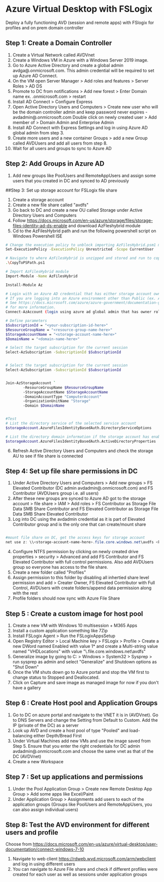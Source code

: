 
# Azure Virtual Desktop with FSLogix

Deploy a fully functioning AVD (session and remote apps) with FSlogix for profiles and on prem domain controller 

## Step 1: Create a Domain Controller

1. Create a Virtual Network called AVDVnet
2. Create a Windows VM in Azure with a Windows Server 2019 image.
3. Go to Azure Active Directory and create a global admin avdga@<domain>.onmicrosoft.com. This admin credential will be required to set up Azure AD Connect. 
4. On the VM open Server Manager > Add roles and features > Server Roles > AD DS
5. Promote to DC from notifications > Add new forest > Enter Domain name ex. <domain>.onmicrosoft.com > restart
6. Install AD Connect > Configure Express 
7. Open Active Directory Users and Computers > Create new user who will be the domain controller admin and keep password never expires - avdadmin@<domain>.onmicrosoft.com
   Double click on newly created user > Add member of > Domain Admin and Enterprise Admin 
8. Install AD Connect with Express Settings and log in using Azure AD global admin from step 3.
9. Create more users and a new container Groups > add a new Group called AVDUsers and add all users from step 8.
10. Wait for all users and groups to sync to Azure AD

## Step 2: Add Groups in Azure AD

1. Add new groups like PoolUsers and RemoteAppUsers and assign some users that you created in DC and synced to AD previously

##Step 3: Set up storage account for FSLogix file share

1. Create a storage account 
2. Create a new file share called "avdfs"
3. Go back to DC and create a new OU called Storage under Active Directory Users and Computers
4. Follow https://docs.microsoft.com/en-us/azure/storage/files/storage-files-identity-ad-ds-enable and download AzFleshybrid module
5. Cd to the AzFilesHybrid path and run the following powershell script on Windows Powershell ISE

```bash
# Change the execution policy to unblock importing AzFilesHybrid.psm1 module
Set-ExecutionPolicy -ExecutionPolicy Unrestricted -Scope CurrentUser

# Navigate to where AzFilesHybrid is unzipped and stored and run to copy the files into your path
.\CopyToPSPath.ps1 

# Import AzFilesHybrid module
Import-Module -Name AzFilesHybrid

Install-Module Az

# Login with an Azure AD credential that has either storage account owner or contributor Azure role assignment
# If you are logging into an Azure environment other than Public (ex. AzureUSGovernment) you will need to specify that.
# See https://docs.microsoft.com/azure/azure-government/documentation-government-get-started-connect-with-ps
# for more information.
Connect-AzAccount (login using azure ad global admin that has owner role along with ga)

# Define parameters
$SubscriptionId = "<your-subscription-id-here>"
$ResourceGroupName = "<resource-group-name-here>"
$StorageAccountName = "<storage-account-name-here>"
$DomainName = "<domain-name-here>"

# Select the target subscription for the current session
Select-AzSubscription -SubscriptionId $SubscriptionId 


# Select the target subscription for the current session
Select-AzSubscription -SubscriptionId $SubscriptionId 


Join-AzStorageAccount `
        -ResourceGroupName $ResourceGroupName 
        -StorageAccountName $StorageAccountName 
        -DomainAccountType "ComputerAccount"
        -OrganizationUnitName "Storage"
        -Domain $DomainName


#Test
# List the directory service of the selected service account
$storageAccount.AzureFilesIdentityBasedAuth.DirectoryServiceOptions

# List the directory domain information if the storage account has enabled AD DS authentication for file shares
$storageAccount.AzureFilesIdentityBasedAuth.ActiveDirectoryProperties


```
6. Refresh Active Directory Users and Computers and check the storage AU to see if file share is connected


## Step 4: Set up file share permissions in DC 

1. Under Active Directory Users and Computers > Add new groups > FS Elevated Contributor (DC admin avdadmin@<domain>.onmicrosoft.com) and FS Contributor (AVDUsers group
   i.e. all users)
2. After these new groups are synced to Azure AD got to the storage account > file share > IAM > Add roles > FS Contributor as Storage File Data SMB Share Contributor and
   FS Elevated Contributor as Storage File Data SMB Share Elevated Contributor
3. Log into DC using the avdadmin credential as it is part of Elevated Contributor group and is the only one that can create/mount share

```powershell

#mount file share on DC, get the access keys for storage account
net use z: \\<storage-account-name-here>.file.core.windows.net\avdfs <key1> /user:Azure\<storage-account-name-here>

```
4. Configure NTFS permission by clicking on newly created drive properties > security > Advanced and add FS Contributor and FS Elevated Contributor with full control permissions.
   Also add AVDUsers group so everyone has access to the file share.
5. Create a new folder called "Profiles"
6. Assign permission to this folder by disabling all inhertied share level permission and add > Creater Owner, FS Elevated Contributor with Full Control, AVDUsers with create folders/append data 
   permission along with the rest
7. Profile folders should now sync with Azure File Share
   
## Step 5 : Create a custom image for host pool

1. Create a new VM with Windows 10 multisession + M365 Apps
2. Install a custom application something like 7Zip
3. Install FSLogix Agent > Run the FSLogixAppsSetup
4. Open Registry Editor > Local Machine key > FSLogix > Profile > Create a new DWord named Enabled with value 1* and create a Multi-string value named "VHDLocations" with
   value "\\<storage-account-name>.file.core.windows.net\avdfs"
5. Generalize image by going to C: > Windows > System32 > Sysprep > run sysprep as admin and select "Generalize" and Shutdown options as "Shut Down"
6. Once the VM shuts down go to Azure portal and stop the VM first to change status to Stopped and Deallocated.
7. Click on Capture and save image as managed image for now if you don't have a gallery 
   
## Step 6 : Create Host pool and Application Groups

1. Go to DC on azure portal and navigate to the VNET it is in (AVDVnet). Go to DNS Servers and change the Setting from Default to Custom. Add the IP (private of the DC) as a server
2. Look up AVD and create a host pool of type "Pooled" and load-balancing either Depth/Bread First
3. Under Virtual Machines add new VMs and use the image saved from Step 5. Ensure that you enter the right credentials for DC admin avdadmin@<domain>.onmicrosoft.com and
   choose the same vnet as that of the DC (AVDVnet)
4. Create a new Workspace

## Step 7 : Set up applications and permissions

1. Under the Pool Application Group > Create new Remote Desktop App Group > Add some apps like Excel/Paint
2. Under Application Group > Assignments add users to each of the application groups (Groups like PoolUsers and RemoteAppUsers, you can also assign individual users)

## Step 8: Test the AVD environment for different users and profile

Choose from https://docs.microsoft.com/en-us/azure/virtual-desktop/user-documentation/connect-windows-7-10

1. Navigate to web client https://rdweb.wvd.microsoft.com/arm/webclient and log in using different users 
2. You can navigate to Azure File share and check if different profiles were created for each user as well as sessions under application groups


